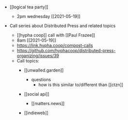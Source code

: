 - [[logical tea party]]
	- 2pm wednesday [[2021-05-19]]

- Call series about Distributed Press and related topics 
	- [[hypha coop]] call with [[Paul Frazee]]
	- 8am [[2021-05-19]]
	- https://link.hypha.coop/compost-calls
	- https://github.com/hyphacoop/distributed-press-organizing/issues/39
	- Call topics:
		- [[unwalled.garden]]
			- questions
				- how is this similar to/different than [[ctzn]]

		- [[social api]]
			- [[matters.news]]
		- [[indieweb]]